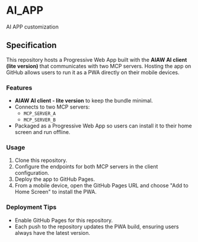 # AI_APP

AI APP customization

## Specification

This repository hosts a Progressive Web App built with the **AIAW AI client (lite version)** that communicates with two MCP servers. Hosting the app on GitHub allows users to run it as a PWA directly on their mobile devices.

### Features
- **AIAW AI client - lite version** to keep the bundle minimal.
- Connects to two MCP servers:
  - `MCP_SERVER_A`
  - `MCP_SERVER_B`
- Packaged as a Progressive Web App so users can install it to their home screen and run offline.

### Usage
1. Clone this repository.
2. Configure the endpoints for both MCP servers in the client configuration.
3. Deploy the app to GitHub Pages.
4. From a mobile device, open the GitHub Pages URL and choose "Add to Home Screen" to install the PWA.

### Deployment Tips
- Enable GitHub Pages for this repository.
- Each push to the repository updates the PWA build, ensuring users always have the latest version.
